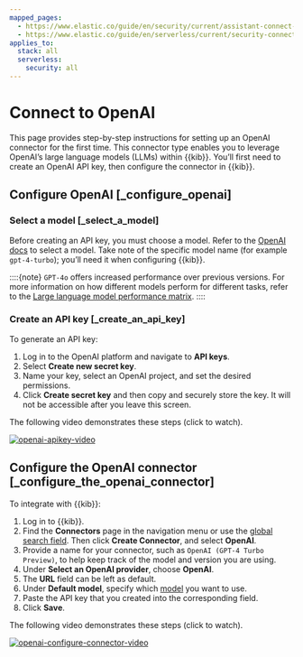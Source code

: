 ```yaml
---
mapped_pages:
  - https://www.elastic.co/guide/en/security/current/assistant-connect-to-openai.html
  - https://www.elastic.co/guide/en/serverless/current/security-connect-to-openai.html
applies_to:
  stack: all
  serverless:
    security: all
---
```


# Connect to OpenAI

This page provides step-by-step instructions for setting up an OpenAI connector for the first time. This connector type enables you to leverage OpenAI’s large language models (LLMs) within {{kib}}. You’ll first need to create an OpenAI API key, then configure the connector in {{kib}}.


## Configure OpenAI [_configure_openai]


### Select a model [_select_a_model]

Before creating an API key, you must choose a model. Refer to the [OpenAI docs](https://platform.openai.com/docs/models/gpt-4-turbo-and-gpt-4) to select a model. Take note of the specific model name (for example `gpt-4-turbo`); you’ll need it when configuring {{kib}}.

::::{note}
`GPT-4o` offers increased performance over previous versions. For more information on how different models perform for different tasks, refer to the [Large language model performance matrix](/solutions/security/ai/large-language-model-performance-matrix.md).
::::



### Create an API key [_create_an_api_key]

To generate an API key:

1. Log in to the OpenAI platform and navigate to **API keys**.
2. Select **Create new secret key**.
3. Name your key, select an OpenAI project, and set the desired permissions.
4. Click **Create secret key** and then copy and securely store the key. It will not be accessible after you leave this screen.

The following video demonstrates these steps (click to watch).

[![openai-apikey-video](https://play.vidyard.com/vbD7fGBGgyxK4TRbipeacL.jpg)](https://videos.elastic.co/watch/vbD7fGBGgyxK4TRbipeacL?)


## Configure the OpenAI connector [_configure_the_openai_connector]

To integrate with {{kib}}:

1. Log in to {{kib}}.
2. Find the **Connectors** page in the navigation menu or use the [global search field](/explore-analyze/find-and-organize/find-apps-and-objects.md). Then click **Create Connector**, and select **OpenAI**.
3. Provide a name for your connector, such as `OpenAI (GPT-4 Turbo Preview)`, to help keep track of the model and version you are using.
4. Under **Select an OpenAI provider**, choose **OpenAI**.
5. The **URL** field can be left as default.
6. Under **Default model**, specify which [model](https://platform.openai.com/docs/models/gpt-4-turbo-and-gpt-4) you want to use.
7. Paste the API key that you created into the corresponding field.
8. Click **Save**.

The following video demonstrates these steps (click to watch).

[![openai-configure-connector-video](https://play.vidyard.com/BGaQ73KBJCzeqWoxXkQvy9.jpg)](https://videos.elastic.co/watch/BGaQ73KBJCzeqWoxXkQvy9?)